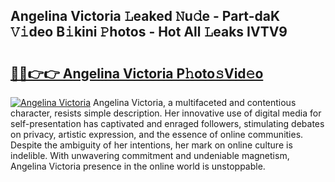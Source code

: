 ## Angelina Victoria 𝙻eaked 𝙽u𝚍e - Part-daK 𝚅𝚒deo B𝚒kini 𝙿hotos - Hot All 𝙻eaks IVTV9

# <h2><a href="http://ld53cak.urlbe.top/?page=Angelina+Victoria">🔗🔗👉👉 Angelina Victoria P𝚑oto𝚜Vid𝚎o</a></h2>

[![Angelina Victoria](https://i.imgur.com/eBuTRDB.gif)](http://ld53cak.urlbe.top/?page=Angelina+Victoria)
Angelina Victoria, a multifaceted and contentious character, resists simple description. Her innovative use of digital media for self-presentation has captivated and enraged followers, stimulating debates on privacy, artistic expression, and the essence of online communities. Despite the ambiguity of her intentions, her mark on online culture is indelible. With unwavering commitment and undeniable magnetism, Angelina Victoria presence in the online world is unstoppable.
